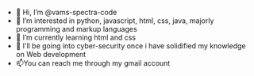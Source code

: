 - 👋 Hi, I’m @vams-spectra-code
- 👀 I’m interested in python, javascript, html, css, java, majorly programming and markup languages
- 🌱 I’m currently learning html and css
- 💞️ I'll be going into cyber-security once i have solidified my knowledge on Web development
- 📫You can reach me through my gmail account

<!---
vams-spectra-code/vams-spectra-code is a ✨ special ✨ repository because of it's awesome coding content.
You can click the Preview link to take a look at your changes.
--->
